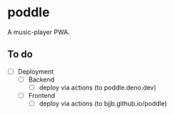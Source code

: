 poddle
======

A music-player PWA.

## To do

- [ ] Deployment
    - [ ] Backend
        - [ ] deploy via actions (to poddle.deno.dev)
    - [ ] Frontend
        - [ ] deploy via actions (to bjjb.github.io/poddle)
